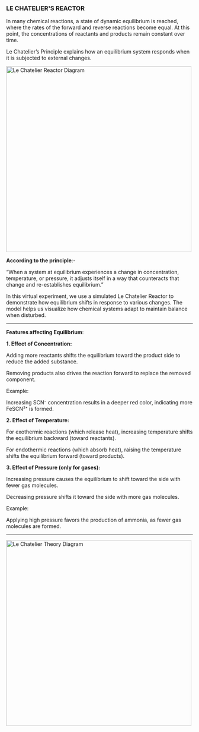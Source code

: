 ### LE CHATELIER'S REACTOR
In many chemical reactions, a state of dynamic equilibrium is reached, where the rates of the forward and reverse reactions become equal. At this point, the concentrations of reactants and products remain constant over time.

Le Chatelier’s Principle explains how an equilibrium system responds when it is subjected to external changes.<br>

<img src="https://raw.githubusercontent.com/Ayush-Kumar-45/Orchids_Ayush_Kumar_1/main/experiment/images/le%20chatelier%20image%202.png" alt="Le Chatelier Reactor Diagram" width="500"/>
<br>

 ****According to the principle****:-

 “When a system at equilibrium experiences a change in concentration, temperature, or pressure, it adjusts itself in a way that counteracts that change and re-establishes equilibrium.”



In this virtual experiment, we use a simulated Le Chatelier Reactor to demonstrate how equilibrium shifts in response to various changes. The model helps us visualize how chemical systems adapt to maintain balance when disturbed.

---



 ****Features affecting Equilibrium****:

****1. Effect of Concentration:****

Adding more reactants shifts the equilibrium toward the product side to reduce the added substance.

Removing products also drives the reaction forward to replace the removed component.

Example:

Increasing SCN⁻ concentration results in a deeper red color, indicating more FeSCN²⁺ is formed.




****2. Effect of Temperature:****

For exothermic reactions (which release heat), increasing temperature shifts the equilibrium backward (toward reactants).

For endothermic reactions (which absorb heat), raising the temperature shifts the equilibrium forward (toward products).



****3. Effect of Pressure (only for gases):****

Increasing pressure causes the equilibrium to shift toward the side with fewer gas molecules.

Decreasing pressure shifts it toward the side with more gas molecules.

Example:

Applying high pressure favors the production of ammonia, as fewer gas molecules are formed.<br>

---

<img src="https://raw.githubusercontent.com/Ayush-Kumar-45/Orchids_Ayush_Kumar_1/main/experiment/images/lechtelier%20theory.jpg" alt="Le Chatelier Theory Diagram" width="500"/>

